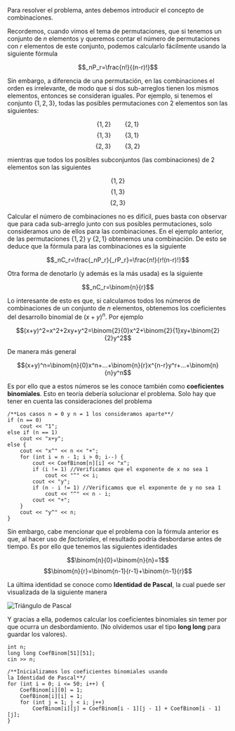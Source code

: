 Para resolver el problema, antes debemos introducir el concepto de combinaciones.

Recordemos, cuando vimos el tema de permutaciones, que si tenemos un conjunto de $n$ elementos y queremos contar el número de permutaciones con $r$ elementos de este conjunto, podemos calcularlo fácilmente usando la siguiente fórmula

$$_nP_r=\frac{n!}{(n-r)!}$$

Sin embargo, a diferencia de una permutación, en las combinaciones el orden es irrelevante, de modo que si dos sub-arreglos tienen los mismos elementos, entonces se consideran iguales. Por ejemplo, si tenemos el conjunto $\{1,2,3\}$, todas las posibles permutaciones con 2 elementos son las siguientes:

$$\{1,2\}\:\:\:\:\:\:\:\:\{2,1\}$$
$$\{1,3\}\:\:\:\:\:\:\:\:\{3,1\}$$
$$\{2,3\}\:\:\:\:\:\:\:\:\{3,2\}$$

mientras que todos los posibles subconjuntos (las combinaciones) de 2 elementos son las siguientes

$$\{1,2\}$$
$$\{1,3\}$$
$$\{2,3\}$$

Calcular el número de combinaciones no es difícil, pues basta con observar que para cada sub-arreglo junto con sus posibles permutaciones, solo consideramos uno de ellos para las combinaciones. En el ejemplo anterior, de las permutaciones $\{1,2\}$ y $\{2,1\}$ obtenemos una combinación. De esto se deduce que la fórmula para las combinaciones es la siguiente

$$_nC_r=\frac{_nP_r}{_rP_r}=\frac{n!}{r!(n-r)!}$$

Otra forma de denotarlo (y además es la más usada) es la siguiente

$$_nC_r=\binom{n}{r}$$

Lo interesante de esto es que, si calculamos todos los números de combinaciones de un conjunto de $n$ elementos, obtenemos los coeficientes del desarrollo binomial de $(x+y)^n$. Por ejemplo

$$(x+y)^2=x^2+2xy+y^2=\binom{2}{0}x^2+\binom{2}{1}xy+\binom{2}{2}y^2$$

De manera más general

$$(x+y)^n=\binom{n}{0}x^n+...+\binom{n}{r}x^{n-r}y^r+...+\binom{n}{n}y^n$$

Es por ello que a estos números se les conoce también como **coeficientes binomiales**. Esto en teoría debería solucionar el problema. Solo hay que tener en cuenta las consideraciones del problema

    /**Los casos n = 0 y n = 1 los consideramos aparte**/
    if (n == 0)
        cout << "1";
    else if (n == 1)
        cout << "x+y";
    else {
        cout << "x^" << n << "+";
        for (int i = n - 1; i > 0; i--) {
            cout << CoefBinom[n][i] << "x";
            if (i != 1) //Verificamos que el exponente de x no sea 1
                cout << "^" << i;
            cout << "y";
            if (n - i != 1) //Verificamos que el exponente de y no sea 1
                cout << "^" << n - i;
            cout << "+";
        }
        cout << "y^" << n;
    }

Sin embargo, cabe mencionar que el problema con la fórmula anterior es que, al hacer uso de _factoriales_, el resultado podría desbordarse antes de tiempo. Es por ello que tenemos las siguientes identidades

$$\binom{n}{0}=\binom{n}{n}=1$$
$$\binom{n}{r}=\binom{n-1}{r-1}+\binom{n-1}{r}$$

La última identidad se conoce como **Identidad de Pascal**, la cual puede ser visualizada de la siguiente manera

![Triángulo de Pascal](Pascal.png)

Y gracias a ella, podemos calcular los coeficientes binomiales sin temer por que ocurra un desbordamiento. (No olvidemos usar el tipo **long long** para guardar los valores).

    int n;
    long long CoefBinom[51][51];
    cin >> n;

    /**Inicializamos los coeficientes binomiales usando
    la Identidad de Pascal**/
    for (int i = 0; i <= 50; i++) {
        CoefBinom[i][0] = 1;
        CoefBinom[i][i] = 1;
        for (int j = 1; j < i; j++)
            CoefBinom[i][j] = CoefBinom[i - 1][j - 1] + CoefBinom[i - 1][j];
    }

